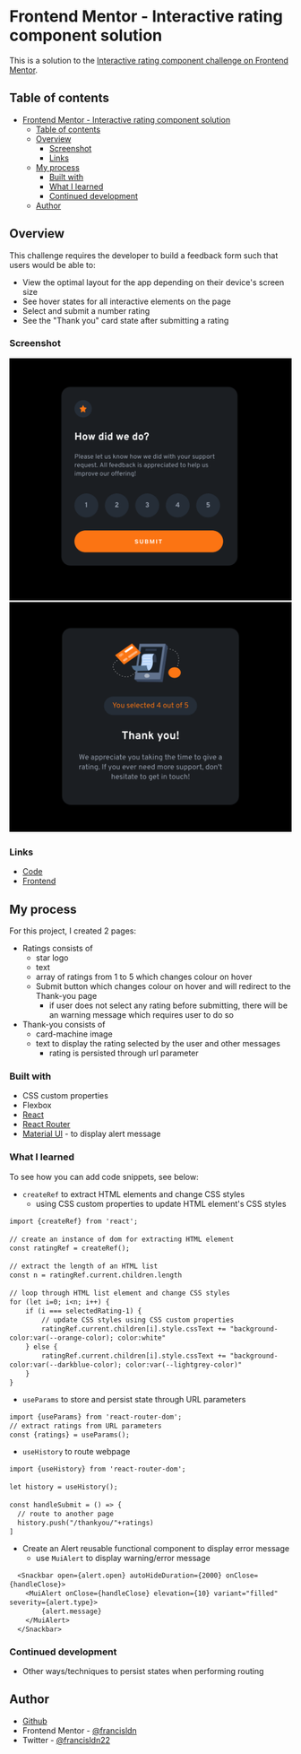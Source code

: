 # Frontend Mentor - Interactive rating component solution

This is a solution to the [Interactive rating component challenge on Frontend Mentor](https://www.frontendmentor.io/challenges/interactive-rating-component-koxpeBUmI). 
## Table of contents

- [Frontend Mentor - Interactive rating component solution](#frontend-mentor---interactive-rating-component-solution)
  - [Table of contents](#table-of-contents)
  - [Overview](#overview)
    - [Screenshot](#screenshot)
    - [Links](#links)
  - [My process](#my-process)
    - [Built with](#built-with)
    - [What I learned](#what-i-learned)
    - [Continued development](#continued-development)
  - [Author](#author)
## Overview
This challenge requires the developer to build a feedback form such that users would be able to:

- View the optimal layout for the app depending on their device's screen size
- See hover states for all interactive elements on the page
- Select and submit a number rating
- See the "Thank you" card state after submitting a rating

### Screenshot

<img src ="form.png"/>

<img src="thankyou.png"/>

### Links

- [Code](https://github.com/francisldn/FOM-feedback-form)
- [Frontend](https://frontendmentor-feedback-form-d0wmazgqk-francisldn.vercel.app)

## My process
For this project, I created 2 pages:
* Ratings consists of 
  * star logo
  * text
  * array of ratings from 1 to 5 which changes colour on hover
  * Submit button which changes colour on hover and will redirect to the Thank-you page
    * if user does not select any rating before submitting, there will be an warning message which requires user to do so
* Thank-you consists of
  * card-machine image
  * text to display the rating selected by the user and other messages
    * rating is persisted through url parameter
### Built with

- CSS custom properties
- Flexbox
- [React](https://reactjs.org/)
- [React Router](https://v5.reactrouter.com/web/guides/quick-start)
- [Material UI](https://v4.mui.com/) - to display alert message

### What I learned

To see how you can add code snippets, see below:

* ``createRef`` to extract HTML elements and change CSS styles
  * using CSS custom properties to update HTML element's CSS styles
```
import {createRef} from 'react';

// create an instance of dom for extracting HTML element
const ratingRef = createRef();

// extract the length of an HTML list
const n = ratingRef.current.children.length

// loop through HTML list element and change CSS styles
for (let i=0; i<n; i++) {
    if (i === selectedRating-1) {
        // update CSS styles using CSS custom properties 
        ratingRef.current.children[i].style.cssText += "background-color:var(--orange-color); color:white"
    } else {
        ratingRef.current.children[i].style.cssText += "background-color:var(--darkblue-color); color:var(--lightgrey-color)"
    }
}
```
* ``useParams`` to store and persist state through URL parameters
```
import {useParams} from 'react-router-dom';
// extract ratings from URL parameters
const {ratings} = useParams();
```
* ``useHistory`` to route webpage
```
import {useHistory} from 'react-router-dom';

let history = useHistory();

const handleSubmit = () => {
  // route to another page
  history.push("/thankyou/"+ratings)
]
```
* Create an Alert reusable functional component to display error message
  * use ``MuiAlert`` to display warning/error message
```
  <Snackbar open={alert.open} autoHideDuration={2000} onClose={handleClose}>
    <MuiAlert onClose={handleClose} elevation={10} variant="filled" severity={alert.type}>
        {alert.message}
    </MuiAlert>
  </Snackbar>
```
### Continued development
* Other ways/techniques to persist states when performing routing

## Author

- [Github](https://github.com/francisldn)
- Frontend Mentor - [@francisldn](https://www.frontendmentor.io/profile/francisldn)
- Twitter - [@francisldn22](https://www.twitter.com/yourusername)

